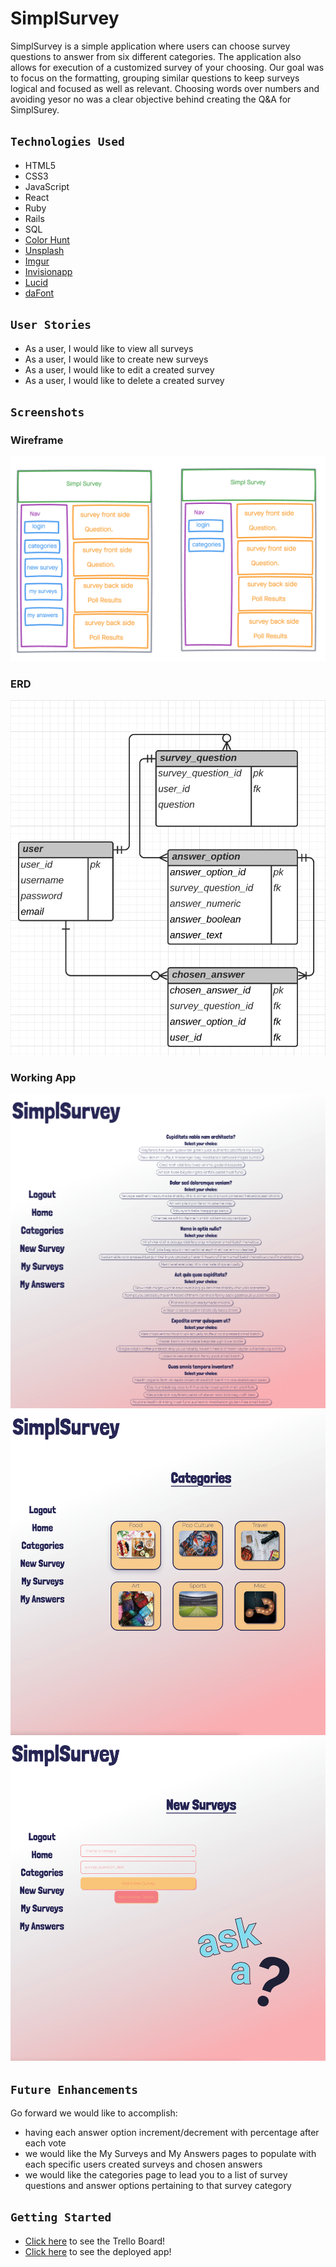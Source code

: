 # SimplSurvey
SimplSurvey is a simple application where users can choose survey questions to answer from six different categories. The application also allows for execution of a customized survey of your choosing. Our goal was to focus on the formatting, grouping similar questions to keep surveys logical and focused as well as relevant. Choosing words over numbers and avoiding yesor no was a clear objective behind creating the Q&A for SimplSurey.

## `Technologies Used`
* HTML5
* CSS3
* JavaScript
* React
* Ruby
* Rails
* SQL
* [Color Hunt](https://colorhunt.co/)
* [Unsplash](https://unsplash.com/)
* [Imgur](https://imgur.com/)
* [Invisionapp](https://www.invisionapp.com/inside-design/design-resources/do/)
* [Lucid](https://lucid.app/documents#/dashboard?folder_id=home)
* [daFont](https://www.dafont.com/) 

## `User Stories`
* As a user, I would like to view all surveys
* As a user, I would like to create new surveys
* As a user, I would like to edit a created survey
* As a user, I would like to delete a created survey


## `Screenshots`

### Wireframe
![SimplSurvey wireframe](public/imgs/simplsurvey_wireframe.png)

### ERD
![SimplSurvey ERD](public/imgs/simplesurvey_erd.png)

### Working App
![SimplSurvey Survey Page](public/imgs/SimplSurveyHome.png)
![SimplSurvey Categories Page](public/imgs/SimplSurveyCategories.png)
![SimplSurvey New Survey Page](public/imgs/SimplSurveyNew.png)
<!-- ![SimplSurvey My Surveys Page]()
![SimplSurvey My Answers Page]() -->


## `Future Enhancements`
Go forward we would like to accomplish: 
* having each answer option increment/decrement with percentage after each vote
* we would like the My Surveys and My Answers pages to populate with each specific users created surveys and chosen answers
* we would like the categories page to lead you to a list of survey questions and answer options pertaining to that survey category 


## `Getting Started`
* [Click here](https://trello.com/b/0VMMsiyG/project-4) to see the Trello Board!
* [Click here]() to see the deployed app!